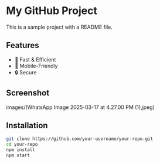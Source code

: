 # My GitHub Project

This is a sample project with a README file.

## Features
- 🚀 Fast & Efficient  
- 📱 Mobile-Friendly  
- 🔒 Secure  

## Screenshot  
images/(WhatsApp Image 2025-03-17 at 4.27.00 PM (1),jpeg)

## Installation
```sh
git clone https://github.com/your-username/your-repo.git
cd your-repo
npm install
npm start
